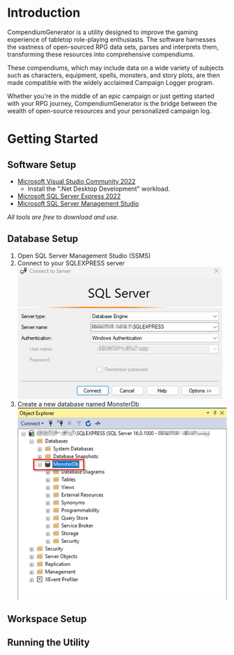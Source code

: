 # Introduction
CompendiumGenerator is a utility designed to improve the gaming experience of tabletop role-playing enthusiasts. The software harnesses the vastness of open-sourced RPG data sets, parses and interprets them, transforming these resources into comprehensive compendiums.

These compendiums, which may include data on a wide variety of subjects such as characters, equipment, spells, monsters, and story plots, are then made compatible with the widely acclaimed Campaign Logger program. 

Whether you're in the middle of an epic campaign or just getting started with your RPG journey, CompendiumGenerator is the bridge between the wealth of open-source resources and your personalized campaign log.

# Getting Started
## Software Setup
* [Microsoft Visual Studio Community 2022](https://visualstudio.microsoft.com/vs/community/)
	* Install the ".Net Desktop Development" workload.
* [Microsoft SQL Server Express 2022](https://www.microsoft.com/en-us/download/details.aspx?id=104781)
* [Microsoft SQL Server Management Studio](https://learn.microsoft.com/en-us/sql/ssms/download-sql-server-management-studio-ssms?view=sql-server-ver16)

*All tools are free to download and use.*

## Database Setup
1. Open SQL Server Management Studio (SSMS)
2. Connect to your SQLEXPRESS server
![S S M S](doc/SSMS.png)
2. Create a new database named MonsterDb
![Monster D B](doc/MonsterDB.png)

## Workspace Setup


## Running the Utility

